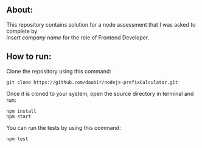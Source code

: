 ## About:  

This repository contains solution for a node assessment that I was asked to complete by  
_insert company name_ for the role of Frontend Developer.  

## How to run:  

Clone the repository using this command:  
```
git clone https://github.com/daabir/nodejs-prefixCalculator.git
```  
Once it is cloned to your system, open the source directory in terminal and  
run:  
```
npm install
npm start
```  
You can run the tests by using this command:  
```
npm test
```
